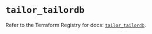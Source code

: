# `tailor_tailordb`

Refer to the Terraform Registry for docs: [`tailor_tailordb`](https://registry.terraform.io/providers/tailor-platform/tailor/0.0.9/docs/resources/tailordb).
